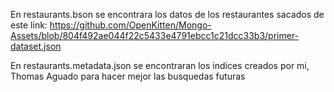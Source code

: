 En restaurants.bson se encontrara los datos de los restaurantes sacados de este link:
https://github.com/OpenKitten/Mongo-Assets/blob/804f492ae044f22c5433e4791ebcc1c21dcc33b3/primer-dataset.json


En restaurants.metadata.json se encontraran los indices creados por mi, Thomas Aguado para hacer mejor las busquedas futuras
